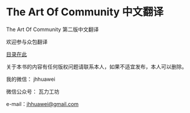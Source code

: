 # The Art Of Community 中文翻译


The Art Of Community 第二版中文翻译

欢迎参与众包翻译

[目录在此](./index.md)


关于本书的内容有任何版权问题请联系本人，如果不适宜发布，本人可以删除。

我的微信： jhhuawei

微信公众号： 瓦力工坊

e-mail：jhhuawei@gmail.com
